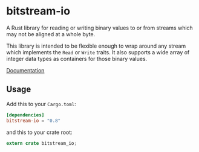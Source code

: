 bitstream-io
============

A Rust library for reading or writing binary values to or from streams
which may not be aligned at a whole byte.

This library is intended to be flexible enough to wrap
around any stream which implements the `Read` or `Write` traits.
It also supports a wide array of integer data types as
containers for those binary values.

[Documentation](https://docs.rs/bitstream-io/0.8.0/bitstream_io/)

## Usage

Add this to your `Cargo.toml`:

```toml
[dependencies]
bitstream-io = "0.8"
```

and this to your crate root:

```rust
extern crate bitstream_io;
```
